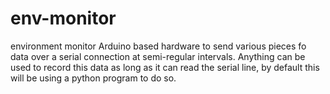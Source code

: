 env-monitor
===========

environment monitor
Arduino based hardware to send various pieces fo data over a serial connection at semi-regular intervals.
Anything can be used to record this data as long as it can read the serial line, by default this will be using a python program to do so.
